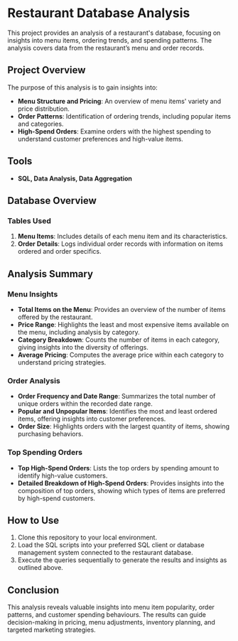 
# Restaurant Database Analysis

This project provides an analysis of a restaurant's database, focusing on insights into menu items, ordering trends, and spending patterns. The analysis covers data from the restaurant’s menu and order records.

## Project Overview

The purpose of this analysis is to gain insights into:
- **Menu Structure and Pricing**: An overview of menu items' variety and price distribution.
- **Order Patterns**: Identification of ordering trends, including popular items and categories.
- **High-Spend Orders**: Examine orders with the highest spending to understand customer preferences and high-value items.

## Tools
- **SQL, Data Analysis, Data Aggregation**

## Database Overview

### Tables Used
1. **Menu Items**: Includes details of each menu item and its characteristics.
2. **Order Details**: Logs individual order records with information on items ordered and order specifics.

## Analysis Summary

### Menu Insights
- **Total Items on the Menu**: Provides an overview of the number of items offered by the restaurant.
- **Price Range**: Highlights the least and most expensive items available on the menu, including analysis by category.
- **Category Breakdown**: Counts the number of items in each category, giving insights into the diversity of offerings.
- **Average Pricing**: Computes the average price within each category to understand pricing strategies.

### Order Analysis
- **Order Frequency and Date Range**: Summarizes the total number of unique orders within the recorded date range.
- **Popular and Unpopular Items**: Identifies the most and least ordered items, offering insights into customer preferences.
- **Order Size**: Highlights orders with the largest quantity of items, showing purchasing behaviors.

### Top Spending Orders
- **Top High-Spend Orders**: Lists the top orders by spending amount to identify high-value customers.
- **Detailed Breakdown of High-Spend Orders**: Provides insights into the composition of top orders, showing which types of items are preferred by high-spend customers.

## How to Use

1. Clone this repository to your local environment.
2. Load the SQL scripts into your preferred SQL client or database management system connected to the restaurant database.
3. Execute the queries sequentially to generate the results and insights as outlined above.

## Conclusion

This analysis reveals valuable insights into menu item popularity, order patterns, and customer spending behaviours. The results can guide decision-making in pricing, menu adjustments, inventory planning, and targeted marketing strategies.



